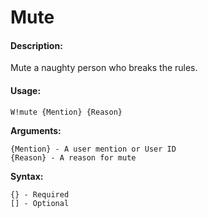 # Mute

#### Description:

Mute a naughty person who breaks the rules.

#### Usage:

```text
W!mute {Mention} {Reason}
```

**Arguments:**

```text
{Mention} - A user mention or User ID
{Reason} - A reason for mute
```

**Syntax:**

```text
{} - Required
[] - Optional
```

